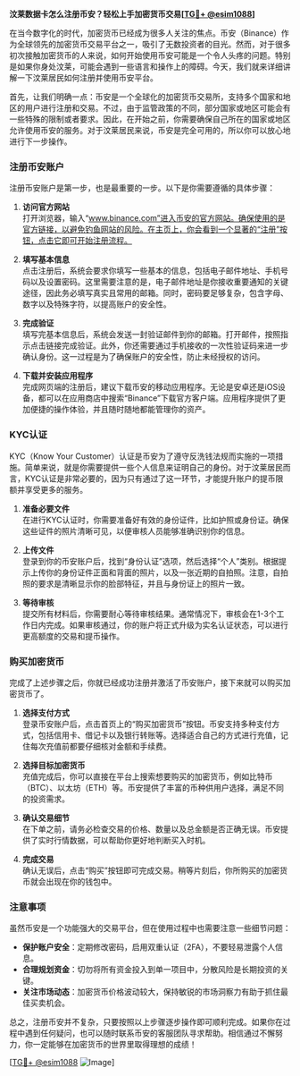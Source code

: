 **汶莱数据卡怎么注册币安？轻松上手加密货币交易[[TG💪+ @esim1088](https://t.me/s/esim1088)]**

在当今数字化的时代，加密货币已经成为很多人关注的焦点。币安（Binance）作为全球领先的加密货币交易平台之一，吸引了无数投资者的目光。然而，对于很多初次接触加密货币的人来说，如何开始使用币安可能是一个令人头疼的问题。特别是如果你身处汶莱，可能会遇到一些语言和操作上的障碍。今天，我们就来详细讲解一下汶莱居民如何注册并使用币安平台。

首先，让我们明确一点：币安是一个全球化的加密货币交易所，支持多个国家和地区的用户进行注册和交易。不过，由于监管政策的不同，部分国家或地区可能会有一些特殊的限制或者要求。因此，在开始之前，你需要确保自己所在的国家或地区允许使用币安的服务。对于汶莱居民来说，币安是完全可用的，所以你可以放心地进行下一步操作。

### 注册币安账户

注册币安账户是第一步，也是最重要的一步。以下是你需要遵循的具体步骤：

1. **访问官方网站**  
   打开浏览器，输入“www.binance.com”进入币安的官方网站。确保使用的是官方链接，以避免钓鱼网站的风险。在主页上，你会看到一个显著的“注册”按钮，点击它即可开始注册流程。

2. **填写基本信息**  
   点击注册后，系统会要求你填写一些基本的信息，包括电子邮件地址、手机号码以及设置密码。这里需要注意的是，电子邮件地址是你接收重要通知的关键途径，因此务必填写真实且常用的邮箱。同时，密码要足够复杂，包含字母、数字以及特殊字符，以提高账户的安全性。

3. **完成验证**  
   填写完基本信息后，系统会发送一封验证邮件到你的邮箱。打开邮件，按照指示点击链接完成验证。此外，你还需要通过手机接收的一次性验证码来进一步确认身份。这一过程是为了确保账户的安全性，防止未经授权的访问。

4. **下载并安装应用程序**  
   完成网页端的注册后，建议下载币安的移动应用程序。无论是安卓还是iOS设备，都可以在应用商店中搜索“Binance”下载官方客户端。应用程序提供了更加便捷的操作体验，并且随时随地都能管理你的资产。

### KYC认证

KYC（Know Your Customer）认证是币安为了遵守反洗钱法规而实施的一项措施。简单来说，就是你需要提供一些个人信息来证明自己的身份。对于汶莱居民而言，KYC认证是非常必要的，因为只有通过了这一环节，才能提升账户的提币限额并享受更多的服务。

1. **准备必要文件**  
   在进行KYC认证时，你需要准备好有效的身份证件，比如护照或身份证。确保这些证件的照片清晰可见，以便审核人员能够准确识别你的信息。

2. **上传文件**  
   登录到你的币安账户后，找到“身份认证”选项，然后选择“个人”类别。根据提示上传你的身份证件正面和背面的照片，以及一张近期的自拍照。注意，自拍照的要求是清晰显示你的脸部特征，并且与身份证上的照片一致。

3. **等待审核**  
   提交所有材料后，你需要耐心等待审核结果。通常情况下，审核会在1-3个工作日内完成。如果审核通过，你的账户将正式升级为实名认证状态，可以进行更高额度的交易和提币操作。

### 购买加密货币

完成了上述步骤之后，你就已经成功注册并激活了币安账户，接下来就可以购买加密货币了。

1. **选择支付方式**  
   登录币安账户后，点击首页上的“购买加密货币”按钮。币安支持多种支付方式，包括信用卡、借记卡以及银行转账等。选择适合自己的方式进行充值，记住每次充值前都要仔细核对金额和手续费。

2. **选择目标加密货币**  
   充值完成后，你可以直接在平台上搜索想要购买的加密货币，例如比特币（BTC）、以太坊（ETH）等。币安提供了丰富的币种供用户选择，满足不同的投资需求。

3. **确认交易细节**  
   在下单之前，请务必检查交易的价格、数量以及总金额是否正确无误。币安提供了实时行情数据，可以帮助你更好地判断买入时机。

4. **完成交易**  
   确认无误后，点击“购买”按钮即可完成交易。稍等片刻后，你所购买的加密货币就会出现在你的钱包中。

### 注意事项

虽然币安是一个功能强大的交易平台，但在使用过程中也需要注意一些细节问题：

- **保护账户安全**：定期修改密码，启用双重认证（2FA），不要轻易泄露个人信息。
- **合理规划资金**：切勿将所有资金投入到单一项目中，分散风险是长期投资的关键。
- **关注市场动态**：加密货币价格波动较大，保持敏锐的市场洞察力有助于抓住最佳买卖机会。

总之，注册币安并不复杂，只要按照以上步骤逐步操作即可顺利完成。如果你在过程中遇到任何疑问，也可以随时联系币安的客服团队寻求帮助。相信通过不懈努力，你一定能够在加密货币的世界里取得理想的成绩！

[[TG💪+ @esim1088](https://t.me/s/esim1088) ![Image](https://i.postimg.cc/4NQfJmqS/Snipaste-2025-05-13-00-14-12.png)]